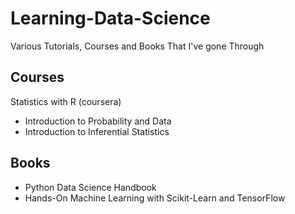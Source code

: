 # Learning-Data-Science
Various Tutorials, Courses and Books That I've gone Through

## Courses
Statistics with R (coursera)
  - Introduction to Probability and Data
  - Introduction to Inferential Statistics

## Books
- Python Data Science Handbook
- Hands-On Machine Learning with Scikit-Learn and TensorFlow
